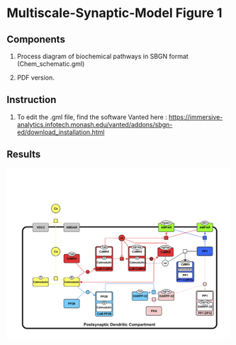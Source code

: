 
# Multiscale-Synaptic-Model Figure 1

## Components
1. Process diagram of biochemical pathways in SBGN format (Chem_schematic.gml)

2. PDF version.

## Instruction
1. To edit the .gml file, find the software Vanted here : https://immersive-analytics.infotech.monash.edu/vanted/addons/sbgn-ed/download_installation.html 

## Results
![alt text](./Chem_schematic.png)